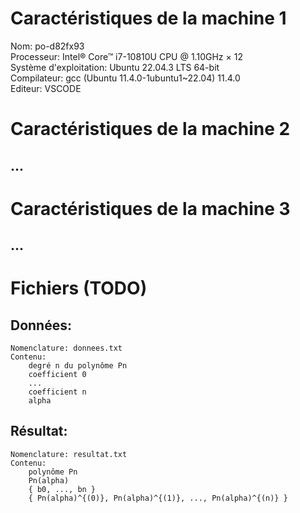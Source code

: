 # Caractéristiques de la machine 1
Nom: po-d82fx93\
Processeur: Intel® Core™ i7-10810U CPU @ 1.10GHz × 12\
Système d'exploitation: Ubuntu 22.04.3 LTS 64-bit\
Compilateur: gcc (Ubuntu 11.4.0-1ubuntu1~22.04) 11.4.0\
Editeur: VSCODE

# Caractéristiques de la machine 2
## ...

# Caractéristiques de la machine 3
## ...

# Fichiers (TODO)
## Données:
    Nomenclature: donnees.txt
    Contenu:
        degré n du polynôme Pn
        coefficient 0
        ...
        coefficient n
        alpha        

## Résultat: 
    Nomenclature: resultat.txt
    Contenu:
        polynôme Pn
        Pn(alpha)
        { b0, ..., bn }
        { Pn(alpha)^{(0)}, Pn(alpha)^{(1)}, ..., Pn(alpha)^{(n)} }

